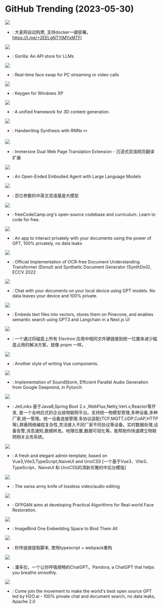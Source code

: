 # GitHub Trending (2023-05-30)

![](https://img.shields.io/badge/Rust-New%20421-green?style=flat-square&logo=appveyor)
- [](https://github.comundefined): 大麦网自动购票, 支持docker一键部署。https://t.me/+2EELgNTYiMYxMTFl

![](https://img.shields.io/badge/Python-New%20477-green?style=flat-square&logo=appveyor)
- [](https://github.comundefined): Gorilla: An API store for LLMs

![](https://img.shields.io/badge/Python-New%20450-green?style=flat-square&logo=appveyor)
- [](https://github.comundefined): Real-time face swap for PC streaming or video calls

![](https://img.shields.io/badge/C%2B%2B-New%20600-green?style=flat-square&logo=appveyor)
- [](https://github.comundefined): Keygen for Windows XP

![](https://img.shields.io/badge/Python-New%2031-green?style=flat-square&logo=appveyor)
- [](https://github.comundefined): A unified framework for 3D content generation.

![](https://img.shields.io/badge/Python-New%20254-green?style=flat-square&logo=appveyor)
- [](https://github.comundefined): Handwriting Synthesis with RNNs ✏️

![](https://img.shields.io/badge/TypeScript-New%20141-green?style=flat-square&logo=appveyor)
- [](https://github.comundefined): Immersive Dual Web Page Translation Extension - 沉浸式双语网页翻译扩展

![](https://img.shields.io/badge/Python-New%20570-green?style=flat-square&logo=appveyor)
- [](https://github.comundefined): An Open-Ended Embodied Agent with Large Language Models

![](https://img.shields.io/badge/Python-New%20164-green?style=flat-square&logo=appveyor)
- [](https://github.comundefined): 百亿参数的中英文双语基座大模型

![](https://img.shields.io/badge/TypeScript-New%2098-green?style=flat-square&logo=appveyor)
- [](https://github.comundefined): freeCodeCamp.org's open-source codebase and curriculum. Learn to code for free.

![](https://img.shields.io/badge/JavaScript-New%20327-green?style=flat-square&logo=appveyor)
- [](https://github.comundefined): An app to interact privately with your documents using the power of GPT, 100% privately, no data leaks

![](https://img.shields.io/badge/Python-New%20565-green?style=flat-square&logo=appveyor)
- [](https://github.comundefined): Official Implementation of OCR-free Document Understanding Transformer (Donut) and Synthetic Document Generator (SynthDoG), ECCV 2022

![](https://img.shields.io/badge/Python-New%20148-green?style=flat-square&logo=appveyor)
- [](https://github.comundefined): Chat with your documents on your local device using GPT models. No data leaves your device and 100% private.

![](https://img.shields.io/badge/TypeScript-New%2042-green?style=flat-square&logo=appveyor)
- [](https://github.comundefined): Embeds text files into vectors, stores them on Pinecone, and enables semantic search using GPT3 and Langchain in a Next.js UI

![](https://img.shields.io/badge/Python-New%20127-green?style=flat-square&logo=appveyor)
- [](https://github.comundefined): 一个通过将磁盘上所有 Electron 应用中相同文件硬链接到统一位置来减少磁盘占用的解决方案，就像 pnpm 一样。

![](https://img.shields.io/badge/TypeScript-New%2061-green?style=flat-square&logo=appveyor)
- [](https://github.comundefined): Another style of writing Vue components.

![](https://img.shields.io/badge/Python-New%20115-green?style=flat-square&logo=appveyor)
- [](https://github.comundefined): Implementation of SoundStorm, Efficient Parallel Audio Generation from Google Deepmind, in Pytorch

![](https://img.shields.io/badge/Java-New%2027-green?style=flat-square&logo=appveyor)
- [](https://github.comundefined): JetLinks 基于Java8,Spring Boot 2.x ,WebFlux,Netty,Vert.x,Reactor等开发, 是一个全响应式的企业级物联网平台。支持统一物模型管理,多种设备,多种厂家,统一管理。统一设备连接管理,多协议适配(TCP,MQTT,UDP,CoAP,HTTP等),屏蔽网络编程复杂性,灵活接入不同厂家不同协议等设备。实时数据处理,设备告警,消息通知,数据转发。地理位置,数据可视化等。能帮助你快速建立物联网相关业务系统。

![](https://img.shields.io/badge/TypeScript-New%2023-green?style=flat-square&logo=appveyor)
- [](https://github.comundefined): A fresh and elegant admin template, based on Vue3,Vite3,TypeScript,NaiveUI and UnoCSS [一个基于Vue3、Vite3、TypeScript、NaiveUI 和 UnoCSS的清新优雅的中后台模版]

![](https://img.shields.io/badge/JavaScript-New%2043-green?style=flat-square&logo=appveyor)
- [](https://github.comundefined): The swiss army knife of lossless video/audio editing

![](https://img.shields.io/badge/Python-New%2066-green?style=flat-square&logo=appveyor)
- [](https://github.comundefined): GFPGAN aims at developing Practical Algorithms for Real-world Face Restoration.

![](https://img.shields.io/badge/Python-New%2046-green?style=flat-square&logo=appveyor)
- [](https://github.comundefined): ImageBind One Embedding Space to Bind Them All

![](https://img.shields.io/badge/none-New%2055-green?style=flat-square&logo=appveyor)
- [](https://github.comundefined): 秒传链接提取脚本, 使用typescript + webpack重构

![](https://img.shields.io/badge/Python-New%20722-green?style=flat-square&logo=appveyor)
- [](https://github.comundefined): 潘多拉，一个让你呼吸顺畅的ChatGPT。Pandora, a ChatGPT that helps you breathe smoothly.

![](https://img.shields.io/badge/Python-New%2085-green?style=flat-square&logo=appveyor)
- [](https://github.comundefined): Come join the movement to make the world's best open source GPT led by H2O.ai - 100% private chat and document search, no data leaks, Apache 2.0

